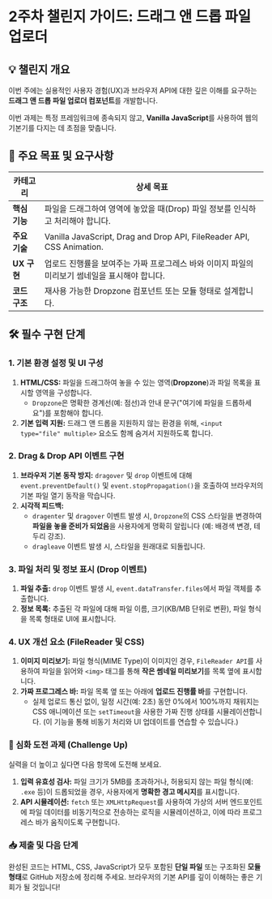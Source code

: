 # 2주차 챌린지 가이드: 드래그 앤 드롭 파일 업로더

## 💡 챌린지 개요

이번 주에는 실용적인 사용자 경험(UX)과 브라우저 API에 대한 깊은 이해를 요구하는 **드래그 앤 드롭 파일 업로더 컴포넌트**를 개발합니다.

이번 과제는 특정 프레임워크에 종속되지 않고, **Vanilla JavaScript**를 사용하여 웹의 기본기를 다지는 데 초점을 맞춥니다.

## 🎯 주요 목표 및 요구사항

| **카테고리** | **상세 목표** |
| --- | --- |
| **핵심 기능** | 파일을 드래그하여 영역에 놓았을 때(Drop) 파일 정보를 인식하고 처리해야 합니다. |
| **주요 기술** | Vanilla JavaScript, Drag and Drop API, FileReader API, CSS Animation. |
| **UX 구현** | 업로드 진행률을 보여주는 가짜 프로그레스 바와 이미지 파일의 미리보기 썸네일을 표시해야 합니다. |
| **코드 구조** | 재사용 가능한 Dropzone 컴포넌트 또는 모듈 형태로 설계합니다. |

## 🛠️ 필수 구현 단계

### 1. 기본 환경 설정 및 UI 구성

1. **HTML/CSS:** 파일을 드래그하여 놓을 수 있는 영역(**Dropzone**)과 파일 목록을 표시할 영역을 구성합니다.
    - `Dropzone`은 명확한 경계선(예: 점선)과 안내 문구("여기에 파일을 드롭하세요")를 포함해야 합니다.
2. **기본 입력 지원:** 드래그 앤 드롭을 지원하지 않는 환경을 위해, `<input type="file" multiple>` 요소도 함께 숨겨서 지원하도록 합니다.

### 2. Drag & Drop API 이벤트 구현

1. **브라우저 기본 동작 방지:** `dragover` 및 `drop` 이벤트에 대해 `event.preventDefault()` 및 `event.stopPropagation()`을 호출하여 브라우저의 기본 파일 열기 동작을 막습니다.
2. **시각적 피드백:**
    - `dragenter` 및 `dragover` 이벤트 발생 시, `Dropzone`의 CSS 스타일을 변경하여 **파일을 놓을 준비가 되었음**을 사용자에게 명확히 알립니다 (예: 배경색 변경, 테두리 강조).
    - `dragleave` 이벤트 발생 시, 스타일을 원래대로 되돌립니다.

### 3. 파일 처리 및 정보 표시 (Drop 이벤트)

1. **파일 추출:** `drop` 이벤트 발생 시, `event.dataTransfer.files`에서 파일 객체를 추출합니다.
2. **정보 목록:** 추출된 각 파일에 대해 파일 이름, 크기(KB/MB 단위로 변환), 파일 형식을 목록 형태로 UI에 표시합니다.

### 4. UX 개선 요소 (FileReader 및 CSS)

1. **이미지 미리보기:** 파일 형식(MIME Type)이 이미지인 경우, `FileReader API`를 사용하여 파일을 읽어와 `<img>` 태그를 통해 **작은 썸네일 미리보기**를 목록 옆에 표시합니다.
2. **가짜 프로그레스 바:** 파일 목록 옆 또는 아래에 **업로드 진행률 바**를 구현합니다.
    - 실제 업로드 통신 없이, 일정 시간(예: 2초) 동안 0%에서 100%까지 채워지는 CSS 애니메이션 또는 `setTimeout`을 사용한 가짜 진행 상태를 시뮬레이션합니다. (이 기능을 통해 비동기 처리와 UI 업데이트를 연습할 수 있습니다.)

### 🌟 심화 도전 과제 (Challenge Up)

실력을 더 높이고 싶다면 다음 항목에 도전해 보세요.

1. **입력 유효성 검사:** 파일 크기가 5MB를 초과하거나, 허용되지 않는 파일 형식(예: `.exe` 등)이 드롭되었을 경우, 사용자에게 **명확한 경고 메시지**를 표시합니다.
2. **API 시뮬레이션:** `fetch` 또는 `XMLHttpRequest`를 사용하여 가상의 서버 엔드포인트에 파일 데이터를 비동기적으로 전송하는 로직을 시뮬레이션하고, 이에 따라 프로그레스 바가 움직이도록 구현합니다.

### 📥 제출 및 다음 단계

완성된 코드는 HTML, CSS, JavaScript가 모두 포함된 **단일 파일** 또는 구조화된 **모듈 형태**로 GitHub 저장소에 정리해 주세요. 브라우저의 기본 API를 깊이 이해하는 좋은 기회가 될 것입니다!